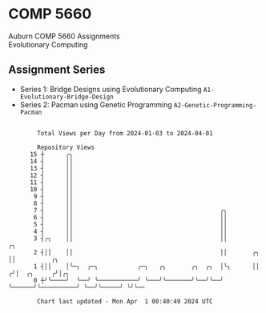 # COMP 5660
Auburn COMP 5660 Assignments  
Evolutionary Computing

## Assignment Series
- Series 1: Bridge Designs using Evolutionary Computing `A1-Evolutionary-Bridge-Design`
- Series 2: Pacman using Genetic Programming `A2-Genetic-Programming-Pacman`

```

        Total Views per Day from 2024-01-03 to 2024-04-01

        Repository Views
      15 ┼      ╭╮
      14 ┤      ││
      13 ┤      ││
      12 ┤      ││
      11 ┤      ││
      10 ┤      ││
       9 ┤      ││
       8 ┤      ││
       7 ┤      ││                                         ╭╮
       6 ┤      ││                                         ││
       5 ┤      ││                                         ││
       4 ┤      ││                                         ││
       3 ┤╭╮    ││                                         ││                    ╭╮
       2 ┤││    ││                                         ││       ╭╮           ││          ╭╮
       1 ┤││    │╰─╮  ╭─╮           ╭─╮   ╭╮       ╭╮  ╭╮  │╰╮      ││          ╭╯│  ╭╮     ╭╯│╭╮
       0 ┼╯╰────╯  ╰──╯ ╰───────────╯ ╰───╯╰───────╯╰──╯╰──╯ ╰──────╯╰──────────╯ ╰──╯╰─────╯ ╰╯╰──

        Chart last updated - Mon Apr  1 00:40:49 2024 UTC
        
```
